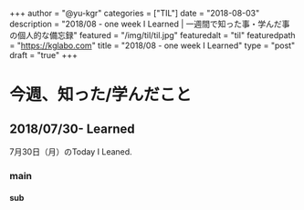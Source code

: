 +++
author = "@yu-kgr"
categories = ["TIL"]
date = "2018-08-03"
description = "2018/08 - one week I Learned | 一週間で知った事・学んだ事の個人的な備忘録"
featured = "/img/til/til.jpg"
featuredalt = "til"
featuredpath = "https://kglabo.com"
title = "2018/08 - one week I Learned"
type = "post"
draft = "true"
+++

# 今週、知った/学んだこと

<!-- tags = [""] -->

## 2018/07/30- Learned

7月30日（月）のToday I Leaned.

### main

#### sub
